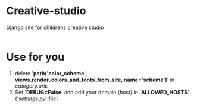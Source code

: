# Creative-studio
Django site for childrens creative studio

---

# Use for you
1. delete '**path('color_scheme', views.render_colors_and_fonts_from_site, name='scheme')**' in _category.urls_
2. Set '**DEBUG=False**' and add your domain (host) in '**ALLOWED_HOSTS**' ('_settings.py_' file)